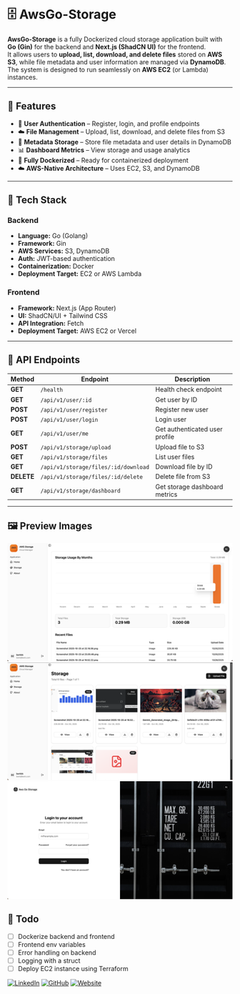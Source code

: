 # 🗄️ AwsGo-Storage

**AwsGo-Storage** is a fully Dockerized cloud storage application built with **Go (Gin)** for the backend and **Next.js (ShadCN UI)** for the frontend.  
It allows users to **upload, list, download, and delete files** stored on **AWS S3**, while file metadata and user information are managed via **DynamoDB**.  
The system is designed to run seamlessly on **AWS EC2** (or Lambda) instances.

---

## 🚀 Features

- 🔐 **User Authentication** – Register, login, and profile endpoints  
- ☁️ **File Management** – Upload, list, download, and delete files from S3  
- 🧾 **Metadata Storage** – Store file metadata and user details in DynamoDB  
- 📊 **Dashboard Metrics** – View storage and usage analytics  
- 🐳 **Fully Dockerized** – Ready for containerized deployment  
- ☁️ **AWS-Native Architecture** – Uses EC2, S3, and DynamoDB

---

## 🧱 Tech Stack

### **Backend**
- **Language:** Go (Golang)
- **Framework:** Gin
- **AWS Services:** S3, DynamoDB
- **Auth:** JWT-based authentication
- **Containerization:** Docker
- **Deployment Target:** EC2 or AWS Lambda

### **Frontend**
- **Framework:** Next.js (App Router)
- **UI:** ShadCN/UI + Tailwind CSS
- **API Integration:** Fetch
- **Deployment Target:** AWS EC2 or Vercel

---

## 🧩 API Endpoints

| Method | Endpoint | Description |
|--------|-----------|-------------|
| **GET** | `/health` | Health check endpoint |
| **GET** | `/api/v1/user/:id` | Get user by ID |
| **POST** | `/api/v1/user/register` | Register new user |
| **POST** | `/api/v1/user/login` | Login user |
| **GET** | `/api/v1/user/me` | Get authenticated user profile |
| **POST** | `/api/v1/storage/upload` | Upload file to S3 |
| **GET** | `/api/v1/storage/files` | List user files |
| **GET** | `/api/v1/storage/files/:id/download` | Download file by ID |
| **DELETE** | `/api/v1/storage/files/:id/delete` | Delete file from S3 |
| **GET** | `/api/v1/storage/dashboard` | Get storage dashboard metrics |

---

## 🖼️ Preview Images

![Project Preview](./aws-storage-preview-images/preview1.png)
![Project Preview](./aws-storage-preview-images/preview2.png)
![Project Preview](./aws-storage-preview-images/preview3.png)

## 📌 Todo

- [ ] Dockerize backend and frontend
- [ ] Frontend env variables
- [ ] Error handling on backend
- [ ] Logging with a struct
- [ ] Deploy EC2 instance using Terraform

<!-- ### My Socials -->

[![LinkedIn](https://img.shields.io/badge/LinkedIn-Profile-blue?logo=linkedin&logoColor=white)](https://www.linkedin.com/in/berkkaradalan)
[![GitHub](https://img.shields.io/badge/GitHub-Profile-black?logo=github&logoColor=white)](https://github.com/berkkaradalan)
[![Website](https://img.shields.io/badge/Website-Visit-blue?logo=internet-explorer&logoColor=white)](https://berkk.is-a.dev)
